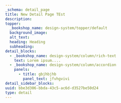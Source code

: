 ```yaml
---
_schema: detail_page
title: New Detail Page TEst
description:
topper:
  _bookshop_name: design-system/topper/default
  background_image:
  alt_text:
  heading: Heading
  subheading:
detail_blocks:
  - _bookshop_name: design-system/column/rich-text
    text: Lorem ipsum....
  - _bookshop_name: design-system/column/accordion
    panels:
      - title: gbjhbjhb
        panel_text: jfvhgvivi
detail_sidebar_blocks:
uuid: bbe3d306-bbda-43c5-ac6d-d3527be50d24
type: detail
---
```

